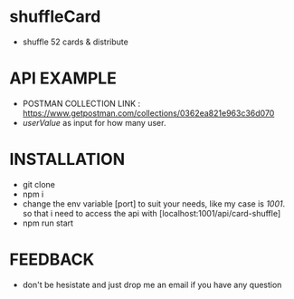 # shuffleCard
- shuffle 52 cards &amp; distribute

API EXAMPLE
=============
- POSTMAN COLLECTION LINK : https://www.getpostman.com/collections/0362ea821e963c36d070
- *userValue* as input for how many user.

INSTALLATION
=============
- git clone
- npm i
- change the env variable [port] to suit your needs, like my case is *1001*. so that i need to access the api with [localhost:1001/api/card-shuffle]
- npm run start

FEEDBACK
========
- don't be hesistate and just drop me an email if you have any question

